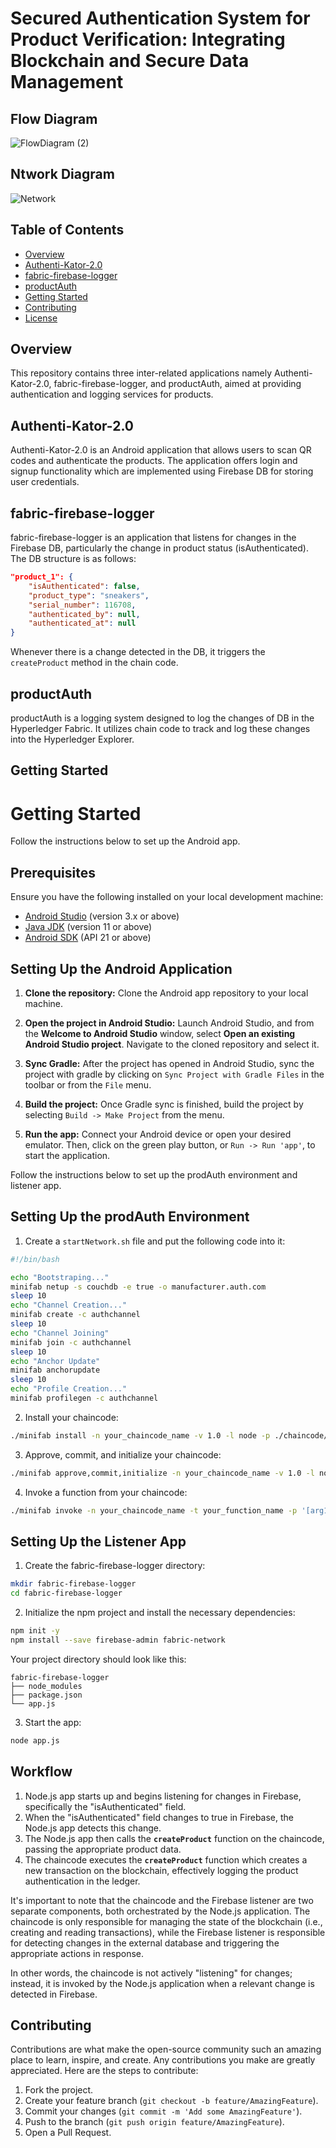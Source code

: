 # Secured Authentication System for Product Verification: Integrating Blockchain and Secure Data Management

## Flow Diagram

![FlowDiagram (2)](https://github.com/AmritaCSN/ProductAuth_VarunKashyap/assets/43084249/d64edfc7-5951-4336-a5d8-1f3089fd7e8d)

## Ntwork Diagram

![Network](https://github.com/AmritaCSN/Secured-Authentication-System-for-Product-Verification_VarunKashyap/assets/43084249/9e2ab2d6-8dd7-4f5a-98aa-deffbef064e1)



## Table of Contents

- [Overview](#overview)
- [Authenti-Kator-2.0](#authenti-kator-20)
- [fabric-firebase-logger](#fabric-firebase-logger)
- [productAuth](#productauth)
- [Getting Started](#getting-started)
- [Contributing](#contributing)
- [License](#license)

## Overview
This repository contains three inter-related applications namely Authenti-Kator-2.0, fabric-firebase-logger, and productAuth, aimed at providing authentication and logging services for products. 

## Authenti-Kator-2.0
Authenti-Kator-2.0 is an Android application that allows users to scan QR codes and authenticate the products. The application offers login and signup functionality which are implemented using Firebase DB for storing user credentials.

## fabric-firebase-logger
fabric-firebase-logger is an application that listens for changes in the Firebase DB, particularly the change in product status (isAuthenticated). The DB structure is as follows:

```json
"product_1": {
    "isAuthenticated": false,
    "product_type": "sneakers",
    "serial_number": 116708,
    "authenticated_by": null,
    "authenticated_at": null
}
```

Whenever there is a change detected in the DB, it triggers the `createProduct` method in the chain code.

## productAuth
productAuth is a logging system designed to log the changes of DB in the Hyperledger Fabric. It utilizes chain code to track and log these changes into the Hyperledger Explorer.

## Getting Started

# Getting Started

Follow the instructions below to set up the Android app.

## Prerequisites

Ensure you have the following installed on your local development machine:

- [Android Studio](https://developer.android.com/studio/index.html) (version 3.x or above)
- [Java JDK](https://www.oracle.com/java/technologies/javase-jdk11-downloads.html) (version 11 or above)
- [Android SDK](https://developer.android.com/studio/intro/update#sdk-manager) (API 21 or above)

## Setting Up the Android Application

1. **Clone the repository:** Clone the Android app repository to your local machine.

2. **Open the project in Android Studio:** Launch Android Studio, and from the **Welcome to Android Studio** window, select **Open an existing Android Studio project**. Navigate to the cloned repository and select it.

3. **Sync Gradle:** After the project has opened in Android Studio, sync the project with gradle by clicking on `Sync Project with Gradle Files` in the toolbar or from the `File` menu.

4. **Build the project:** Once Gradle sync is finished, build the project by selecting `Build -> Make Project` from the menu.

5. **Run the app:** Connect your Android device or open your desired emulator. Then, click on the green play button, or `Run -> Run 'app'`, to start the application.

Follow the instructions below to set up the prodAuth environment and listener app.

## Setting Up the prodAuth Environment

1. Create a `startNetwork.sh` file and put the following code into it:

```bash
#!/bin/bash

echo "Bootstraping..."
minifab netup -s couchdb -e true -o manufacturer.auth.com
sleep 10
echo "Channel Creation..."
minifab create -c authchannel
sleep 10
echo "Channel Joining"
minifab join -c authchannel
sleep 10
echo "Anchor Update"
minifab anchorupdate
sleep 10
echo "Profile Creation..."
minifab profilegen -c authchannel
```

2. Install your chaincode:

```bash
./minifab install -n your_chaincode_name -v 1.0 -l node -p ./chaincode/your_chaincode_name
```

3. Approve, commit, and initialize your chaincode:

```bash
./minifab approve,commit,initialize -n your_chaincode_name -v 1.0 -l node -p ./chaincode/your_chaincode_name
```

4. Invoke a function from your chaincode:

```bash
./minifab invoke -n your_chaincode_name -t your_function_name -p '[arg1,arg2,arg3]'
```

## Setting Up the Listener App

1. Create the fabric-firebase-logger directory:

```bash
mkdir fabric-firebase-logger
cd fabric-firebase-logger
```

2. Initialize the npm project and install the necessary dependencies:

```bash
npm init -y
npm install --save firebase-admin fabric-network
```

Your project directory should look like this:

```plaintext
fabric-firebase-logger
├── node_modules
├── package.json
└── app.js
```

3. Start the app:

```bash
node app.js
```

## Workflow
1. Node.js app starts up and begins listening for changes in Firebase, specifically the "isAuthenticated" field.
2. When the "isAuthenticated" field changes to true in Firebase, the Node.js app detects this change.
3. The Node.js app then calls the **`createProduct`** function on the chaincode, passing the appropriate product data.
4. The chaincode executes the **`createProduct`** function which creates a new transaction on the blockchain, effectively logging the product authentication in the ledger.

It's important to note that the chaincode and the Firebase listener are two separate components, both orchestrated by the Node.js application. The chaincode is only responsible for managing the state of the blockchain (i.e., creating and reading transactions), while the Firebase listener is responsible for detecting changes in the external database and triggering the appropriate actions in response.

In other words, the chaincode is not actively "listening" for changes; instead, it is invoked by the Node.js application when a relevant change is detected in Firebase.


## Contributing
Contributions are what make the open-source community such an amazing place to learn, inspire, and create. Any contributions you make are greatly appreciated. Here are the steps to contribute:

1. Fork the project.
2. Create your feature branch (`git checkout -b feature/AmazingFeature`).
3. Commit your changes (`git commit -m 'Add some AmazingFeature'`).
4. Push to the branch (`git push origin feature/AmazingFeature`).
5. Open a Pull Request.
